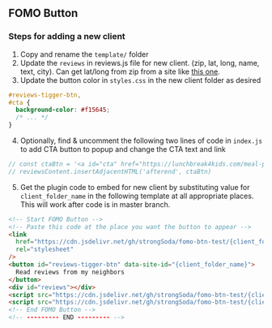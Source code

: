 ## FOMO Button

### Steps for adding a new client

1. Copy and rename the `template/` folder
2. Update the `reviews` in reviews.js file for new client. (zip, lat, long, name, text, city).  Can get lat/long from zip from a site like [this one](https://www.freemaptools.com/convert-us-zip-code-to-lat-lng.htm). 
3. Update the button color in `styles.css` in the new client folder as desired

```css
#reviews-tigger-btn,
#cta {
  background-color: #f15645;
  /* ... */
}
```

4. Optionally, find & uncomment the following two lines of code in `index.js` to add CTA button to popup and change the CTA text and link

```javascript
// const ctaBtn = '<a id="cta" href="https://lunchbreak4kids.com/meal-plans/">Get Started</a>'
// reviewsContent.insertAdjacentHTML('afterend', ctaBtn)
```

5. Get the plugin code to embed for new client by substituting value for `client_folder_name` in the following template at all appropriate places. This will work after code is in master branch.

```html
<!-- Start FOMO Button -->
<!-- Paste this code at the place you want the button to appear -->
<link
  href="https://cdn.jsdelivr.net/gh/strongSoda/fomo-btn-test/{client_folder_name}/styles.min.css"
  rel="stylesheet"
/>
<button id="reviews-tigger-btn" data-site-id="{client_folder_name}">
  Read reviews from my neighbors
</button>
<div id="reviews"></div>
<script src="https://cdn.jsdelivr.net/gh/strongSoda/fomo-btn-test/{client_folder_name}/reviews.min.js"></script>
<script src="https://cdn.jsdelivr.net/gh/strongSoda/fomo-btn-test/{client_folder_name}/index.min.js"></script>
<!-- End FOMO Button -->
<!-- --------- END --------- -->
```
